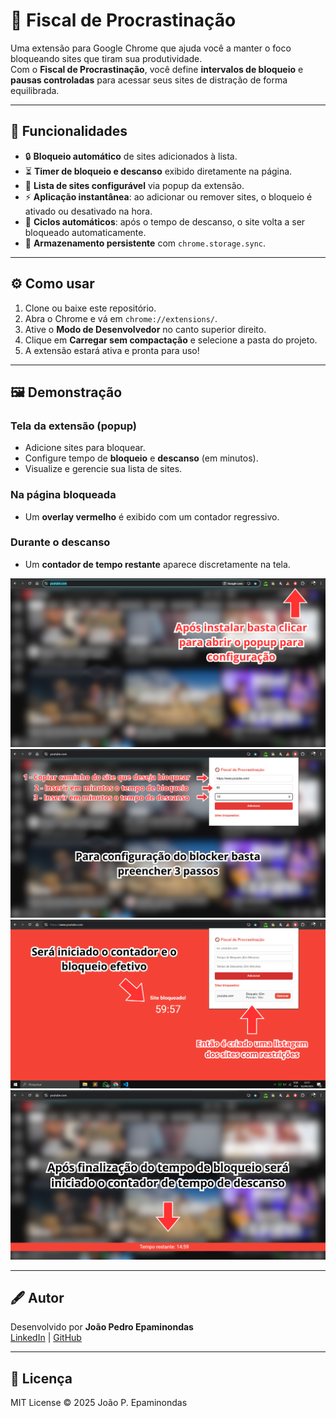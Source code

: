 # 🚫 Fiscal de Procrastinação  

Uma extensão para Google Chrome que ajuda você a manter o foco bloqueando sites que tiram sua produtividade.  
Com o **Fiscal de Procrastinação**, você define **intervalos de bloqueio** e **pausas controladas** para acessar seus sites de distração de forma equilibrada.  

---

## 📌 Funcionalidades  

- 🔒 **Bloqueio automático** de sites adicionados à lista.  
- ⏳ **Timer de bloqueio e descanso** exibido diretamente na página.  
- 📝 **Lista de sites configurável** via popup da extensão.  
- ⚡ **Aplicação instantânea**: ao adicionar ou remover sites, o bloqueio é ativado ou desativado na hora.  
- 🔁 **Ciclos automáticos**: após o tempo de descanso, o site volta a ser bloqueado automaticamente.  
- 💾 **Armazenamento persistente** com `chrome.storage.sync`.  

---

## ⚙️ Como usar

1. Clone ou baixe este repositório.
2. Abra o Chrome e vá em `chrome://extensions/`.
3. Ative o **Modo de Desenvolvedor** no canto superior direito.
4. Clique em **Carregar sem compactação** e selecione a pasta do projeto.
5. A extensão estará ativa e pronta para uso!

---

## 🖼️ Demonstração  

### Tela da extensão (popup)
- Adicione sites para bloquear.  
- Configure tempo de **bloqueio** e **descanso** (em minutos).  
- Visualize e gerencie sua lista de sites.  

### Na página bloqueada
- Um **overlay vermelho** é exibido com um contador regressivo.  

### Durante o descanso
- Um **contador de tempo restante** aparece discretamente na tela.  


![Passo 1](./screenshots/1.png)
![Passo 2](./screenshots/2.png)
![Passo 3](./screenshots/3.png)
![Passo 4](./screenshots/4.png)


---

## 🖋️ Autor
Desenvolvido por **João Pedro Epaminondas**  
[LinkedIn](https://www.linkedin.com/in/joao-epaminondas/) | [GitHub](https://github.com/jp-epaminondas/)

---

## 📄 Licença
MIT License © 2025 João P. Epaminondas
